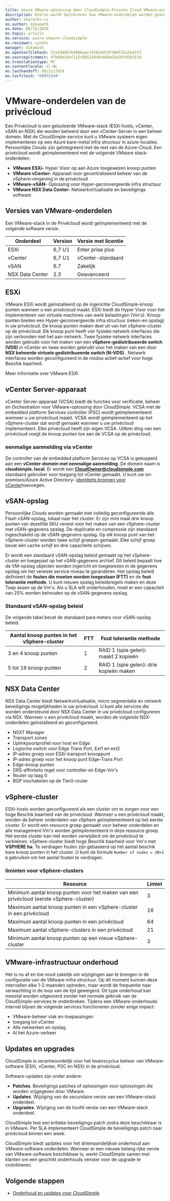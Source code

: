 ```yaml
---
title: Azure VMware-oplossing door CloudSimple-Private Cloud VMware-onderdelen
description: Hierin wordt beschreven hoe VMware-onderdelen worden geïnstalleerd in de privécloud
author: sharaths-cs
ms.author: dikamath
ms.date: 08/15/2019
ms.topic: article
ms.service: azure-vmware-cloudsimple
ms.reviewer: cynthn
manager: dikamath
ms.openlocfilehash: 51a19d867b4906aacfe58cb4fdfd08f32a16e5f3
ms.sourcegitcommit: 47b00a15ef112c8b513046c668a33e20fd3b3119
ms.translationtype: MT
ms.contentlocale: nl-NL
ms.lasthandoff: 08/22/2019
ms.locfileid: "69972344"
---
```

# <a name="private-cloud-vmware-components"></a>VMware-onderdelen van de privécloud

Een Privécloud is een geïsoleerde VMware-stack (ESXi hosts, vCenter, vSAN en NSX) die worden beheerd door een vCenter-Server in een beheer domein.  Met de CloudSimple-service kunt u VMware systeem eigen implementeren op een Azure bare-metal infra structuur in azure-locaties.  Persoonlijke Clouds zijn geïntegreerd met de rest van de Azure-Cloud.  Een privécloud wordt geïmplementeerd met de volgende VMware stack-onderdelen:

* **VMware ESXi-** Hyper Visor op aan Azure toegewezen knoop punten
* **VMware vCenter-** Apparaat voor gecentraliseerd beheer van de vSphere-omgeving in de privécloud
* **VMware-vSAN-** Oplossing voor Hyper-geconvergeerde infra structuur
* **VMware NSX Data Center-** Netwerkvirtualisatie en beveiligings software  

## <a name="vmware-component-versions"></a>Versies van VMware-onderdelen

Een VMware-stack in de Privécloud wordt geïmplementeerd met de volgende software versie.

| Onderdeel | Version | Versie met licentie |
|-----------|---------|------------------|
| ESXi | 6,7 U1 | Enter prise plus |
| vCenter | 6,7 U1 | vCenter-standaard |
| vSAN | 6.7 | Zakelijk |
| NSX Data Center | 2.3 | Geavanceerd |

## <a name="esxi"></a>ESXi

VMware ESXi wordt geïnstalleerd op de ingerichte CloudSimple-knoop punten wanneer u een privécloud maakt.  ESXi biedt de Hyper Visor voor het implementeren van virtuele machines van werk belastingen (Vm's).  Knoop punten bieden een Hyper-geconvergeerde infra structuur (reken-en opslag) in uw privécloud.  De knoop punten maken deel uit van het vSphere-cluster op de privécloud.  Elk knoop punt heeft vier fysieke netwerk interfaces die zijn verbonden met het aan-netwerk.  Twee fysieke netwerk interfaces worden gebruikt voor het maken van een **vSphere-gedistribueerde switch (VDS)** in vCenter en twee worden gebruikt voor het maken van een door **NSX beheerde virtuele gedistribueerde switch (N-VDS)** .  Netwerk interfaces worden geconfigureerd in de modus actief-actief voor hoge Beschik baarheid.

Meer informatie over VMware ESXi

## <a name="vcenter-server-appliance"></a>vCenter Server-apparaat

vCenter Server-apparaat (VCSA) biedt de functies voor verificatie, beheer en Orchestration voor VMware-oplossing door CloudSimple. VCSA met de embedded platform Services controller (PSC) wordt geïmplementeerd wanneer u uw privécloud maakt.  VCSA wordt geïmplementeerd op het vSphere-cluster dat wordt gemaakt wanneer u uw privécloud implementeert.  Elke privécloud heeft zijn eigen VCSA.  Uitbrei ding van een privécloud voegt de knoop punten toe aan de VCSA op de privécloud.

### <a name="vcenter-single-sign-on"></a>eenmalige aanmelding via vCenter

De controller van de embedded platform Services op VCSA is gekoppeld aan een **vCenter-domein met eenmalige aanmelding**.  De domein naam is **cloudsimple. local**.  Er wordt een **CloudOwner@cloudsimple.com** standaard gebruiker voor toegang tot vCenter gemaakt.  U kunt uw on-premises/Azure Active Directory- [identiteits bronnen voor vCenter](set-vcenter-identity.md)toevoegen.

## <a name="vsan-storage"></a>vSAN-opslag

Persoonlijke Clouds worden gemaakt met volledig geconfigureerde alle Flash vSAN-opslag, lokaal naar het cluster.  Er zijn mini maal drie knoop punten van dezelfde SKU vereist voor het maken van een vSphere-cluster met vSAN-gegevens opslag.  De-duplicatie en compressie zijn standaard ingeschakeld op de vSAN-gegevens opslag.  Op elk knoop punt van het vSphere-cluster worden twee schijf groepen gemaakt. Elke schijf groep bevat één cache schijf en drie capaciteits schijven.

Er wordt een standaard vSAN-opslag beleid gemaakt op het vSphere-cluster en toegepast op het vSAN-gegevens archief.  Dit beleid bepaalt hoe de VM-opslag objecten worden ingericht en toegewezen in de gegevens opslag om het vereiste service niveau te garanderen.  Het opslag beleid definieert de **fouten die moeten worden toegestaan (FTT)** en de **fout tolerantie methode**.  U kunt nieuwe opslag beleidsregels maken en deze Toep assen op de Vm's. Als u SLA wilt onderhouden, moet er een capaciteit van 25% worden behouden op de vSAN-gegevens opslag.  

### <a name="default-vsan-storage-policy"></a>Standaard vSAN-opslag beleid

De volgende tabel bevat de standaard para meters voor vSAN-opslag beleid.

| Aantal knoop punten in het vSphere-cluster | FTT | Fout tolerantie methode |
|------------------------------------|-----|--------------------------|
| 3 en 4 knoop punten | 1 | RAID 1 (spie gelen): maakt 2 kopieën |
| 5 tot 16 knoop punten | 2 | RAID 1 (spie gelen): drie kopieën maken |

## <a name="nsx-data-center"></a>NSX Data Center

NSX Data Center biedt Netwerkvirtualisatie, micro segmentatie en netwerk beveiligings mogelijkheden in uw privécloud.  U kunt alle services die worden ondersteund door NSX Data Center in uw privécloud configureren via NSX.  Wanneer u een privécloud maakt, worden de volgende NSX-onderdelen geïnstalleerd en geconfigureerd.

* NSXT Manager
* Transport zones
* Uplinkpoortprofiel voor host en Edge
* Logische switch voor Edge Trans Port, Ext1 en ext2
* IP-adres groep voor ESXi-transport knooppunt
* IP-adres groep voor het knoop punt Edge-Trans Port
* Edge-knoop punten
* DRS-affiniteits regel voor controller-en Edge-Vm's
* Router op laag 0
* BGP inschakelen op de Tier0-router

## <a name="vsphere-cluster"></a>vSphere-cluster

ESXi-hosts worden geconfigureerd als een cluster om te zorgen voor een hoge Beschik baarheid van de privécloud.  Wanneer u een privécloud maakt, worden de beheer onderdelen van vSphere geïmplementeerd op het eerste cluster.  Er wordt een resource groep gemaakt voor beheer onderdelen en alle management-Vm's worden geïmplementeerd in deze resource groep. Het eerste cluster kan niet worden verwijderd om de privécloud te verkleinen.  vSphere-cluster biedt hoge Beschik baarheid voor Vm's met **VSPHERE ha**.  Te verdragen fouten zijn gebaseerd op het aantal beschik bare knoop punten in het cluster.  U kunt de formule ```Number of nodes = 2N+1``` ```N``` gebruiken om het aantal fouten te verdragen.

### <a name="vsphere-cluster-limits"></a>limieten voor vSphere-clusters

| Resource | Limiet |
|----------|-------|
| Minimum aantal knoop punten voor het maken van een privécloud (eerste vSphere-cluster) | 3 |
| Maximum aantal knoop punten in een vSphere-cluster in een privécloud | 16 |
| Maximum aantal knoop punten in een privécloud | 64 |
| Maximum aantal vSphere-clusters in een privécloud | 21 |
| Minimum aantal knoop punten op een nieuw vSphere-cluster | 3 |

## <a name="vmware-infrastructure-maintenance"></a>VMware-infrastructuur onderhoud

Het is nu af en toe nood zakelijk om wijzigingen aan te brengen in de configuratie van de VMware-infra structuur. Op dit moment kunnen deze intervallen elke 1-2 maanden optreden, maar wordt de frequentie naar verwachting in de loop van de tijd geweigerd. Dit type onderhoud kan meestal worden uitgevoerd zonder het normale gebruik van de CloudSimple-services te onderbreken. Tijdens een VMware-onderhouds interval blijven de volgende services functioneren zonder enige impact:

* VMware-beheer vlak en-toepassingen
* toegang tot vCenter
* Alle netwerken en opslag
* Al het Azure-verkeer

## <a name="updates-and-upgrades"></a>Updates en upgrades

CloudSimple is verantwoordelijk voor het levenscyclus beheer van VMware-software (ESXi, vCenter, PSC en NSX) in de privécloud.

Software-updates zijn onder andere:

* **Patches**. Beveiligings patches of oplossingen voor oplossingen die worden vrijgegeven door VMware.
* **Updates**. Wijziging van de secundaire versie van een VMware-stack onderdeel.
* **Upgrades**. Wijziging van de hoofd versie van een VMware-stack onderdeel.

CloudSimple test een kritieke beveiligings patch zodra deze beschikbaar is in VMware. Per SLA implementeert CloudSimple de beveiligings patch naar privécloud binnen een week.

CloudSimple biedt updates voor het driemaandelijkse onderhoud aan VMware-software onderdelen. Wanneer er een nieuwe belang rijke versie van VMware-software beschikbaar is, werkt CloudSimple samen met klanten om een geschikt onderhouds venster voor de upgrade te coördineren.  

## <a name="next-steps"></a>Volgende stappen

* [Onderhoud en updates voor CloudSimple](cloudsimple-maintenance-updates.md)
